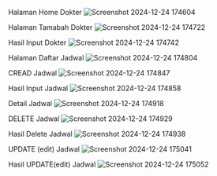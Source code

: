 Halaman Home Dokter
![Screenshot 2024-12-24 174604](https://github.com/user-attachments/assets/a3acea15-8dcc-4799-bad9-261ee739d636)

Halaman Tamabah Dokter
![Screenshot 2024-12-24 174722](https://github.com/user-attachments/assets/0f1c7e34-4a44-4584-8942-3d008e2fb271)

Hasil Input Dokter
![Screenshot 2024-12-24 174742](https://github.com/user-attachments/assets/6e61847e-d34d-4979-b299-9e9875cdca91)

Halaman Daftar Jadwal
![Screenshot 2024-12-24 174804](https://github.com/user-attachments/assets/991a8487-8912-4108-9a05-a6955484cbbb)

CREAD Jadwal
![Screenshot 2024-12-24 174847](https://github.com/user-attachments/assets/d74f1ca4-cc1f-4fa2-825b-adf8e7c735a2)

Hasil Input Jadwal
![Screenshot 2024-12-24 174858](https://github.com/user-attachments/assets/549d38f1-a9ef-401e-a788-cf829862a17c)

Detail Jadwal
![Screenshot 2024-12-24 174918](https://github.com/user-attachments/assets/068c05f7-cbb9-446d-9190-fde298556e27)

DELETE Jadwal
![Screenshot 2024-12-24 174929](https://github.com/user-attachments/assets/db733c70-3e42-4bde-907d-1600036f3e5d)

Hasil Delete Jadwal
![Screenshot 2024-12-24 174938](https://github.com/user-attachments/assets/8cacb3b0-ff73-45ef-a050-5a7118cb152b)

UPDATE (edit) Jadwal
![Screenshot 2024-12-24 175041](https://github.com/user-attachments/assets/23d0d2ea-fd74-4d83-ba09-eae6743d7ca9)

Hasil UPDATE(edit) Jadwal
![Screenshot 2024-12-24 175052](https://github.com/user-attachments/assets/b062a657-80cd-4cee-ab06-bbf6341f80fd)
